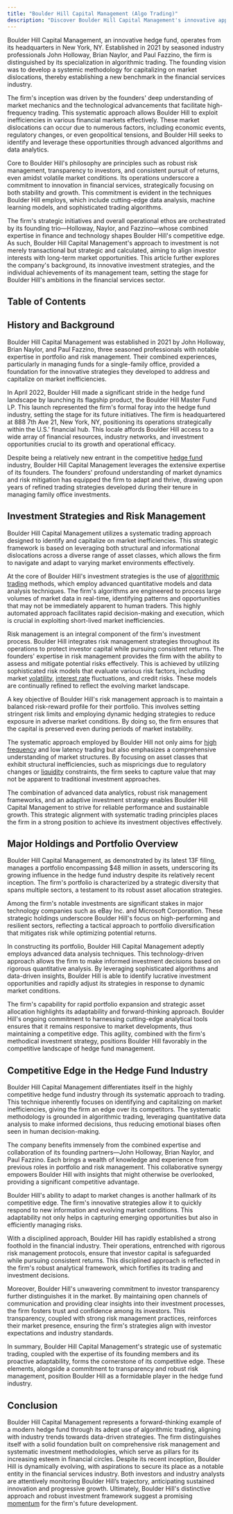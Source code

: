 ```yaml
---
title: "Boulder Hill Capital Management (Algo Trading)"
description: "Discover Boulder Hill Capital Management's innovative approach to algorithmic trading established in 2021 by industry veterans focused on risk management and growth."
---
```






Boulder Hill Capital Management, an innovative hedge fund, operates from its headquarters in New York, NY. Established in 2021 by seasoned industry professionals John Holloway, Brian Naylor, and Paul Fazzino, the firm is distinguished by its specialization in algorithmic trading. The founding vision was to develop a systemic methodology for capitalizing on market dislocations, thereby establishing a new benchmark in the financial services industry.

The firm's inception was driven by the founders' deep understanding of market mechanics and the technological advancements that facilitate high-frequency trading. This systematic approach allows Boulder Hill to exploit inefficiencies in various financial markets effectively. These market dislocations can occur due to numerous factors, including economic events, regulatory changes, or even geopolitical tensions, and Boulder Hill seeks to identify and leverage these opportunities through advanced algorithms and data analytics.

Core to Boulder Hill's philosophy are principles such as robust risk management, transparency to investors, and consistent pursuit of returns, even amidst volatile market conditions. Its operations underscore a commitment to innovation in financial services, strategically focusing on both stability and growth. This commitment is evident in the techniques Boulder Hill employs, which include cutting-edge data analysis, machine learning models, and sophisticated trading algorithms.

The firm's strategic initiatives and overall operational ethos are orchestrated by its founding trio—Holloway, Naylor, and Fazzino—whose combined expertise in finance and technology shapes Boulder Hill's competitive edge. As such, Boulder Hill Capital Management's approach to investment is not merely transactional but strategic and calculated, aiming to align investor interests with long-term market opportunities. This article further explores the company's background, its innovative investment strategies, and the individual achievements of its management team, setting the stage for Boulder Hill's ambitions in the financial services sector.


## Table of Contents

## History and Background

Boulder Hill Capital Management was established in 2021 by John Holloway, Brian Naylor, and Paul Fazzino, three seasoned professionals with notable expertise in portfolio and risk management. Their combined experiences, particularly in managing funds for a single-family office, provided a foundation for the innovative strategies they developed to address and capitalize on market inefficiencies.

In April 2022, Boulder Hill made a significant stride in the hedge fund landscape by launching its flagship product, the Boulder Hill Master Fund LP. This launch represented the firm's formal foray into the hedge fund industry, setting the stage for its future initiatives. The firm is headquartered at 888 7th Ave 21, New York, NY, positioning its operations strategically within the U.S.' financial hub. This locale affords Boulder Hill access to a wide array of financial resources, industry networks, and investment opportunities crucial to its growth and operational efficacy.

Despite being a relatively new entrant in the competitive [hedge fund](/wiki/hedge-fund-trading-strategies) industry, Boulder Hill Capital Management leverages the extensive expertise of its founders. The founders' profound understanding of market dynamics and risk mitigation has equipped the firm to adapt and thrive, drawing upon years of refined trading strategies developed during their tenure in managing family office investments.


## Investment Strategies and Risk Management

Boulder Hill Capital Management utilizes a systematic trading approach designed to identify and capitalize on market inefficiencies. This strategic framework is based on leveraging both structural and informational dislocations across a diverse range of asset classes, which allows the firm to navigate and adapt to varying market environments effectively.

At the core of Boulder Hill's investment strategies is the use of [algorithmic trading](/wiki/algorithmic-trading) methods, which employ advanced quantitative models and data analysis techniques. The firm's algorithms are engineered to process large volumes of market data in real-time, identifying patterns and opportunities that may not be immediately apparent to human traders. This highly automated approach facilitates rapid decision-making and execution, which is crucial in exploiting short-lived market inefficiencies.

Risk management is an integral component of the firm's investment process. Boulder Hill integrates risk management strategies throughout its operations to protect investor capital while pursuing consistent returns. The founders' expertise in risk management provides the firm with the ability to assess and mitigate potential risks effectively. This is achieved by utilizing sophisticated risk models that evaluate various risk factors, including market [volatility](/wiki/volatility-trading-strategies), [interest rate](/wiki/interest-rate-trading-strategies) fluctuations, and credit risks. These models are continually refined to reflect the evolving market landscape.

A key objective of Boulder Hill's risk management approach is to maintain a balanced risk-reward profile for their portfolio. This involves setting stringent risk limits and employing dynamic hedging strategies to reduce exposure in adverse market conditions. By doing so, the firm ensures that the capital is preserved even during periods of market instability.

The systematic approach employed by Boulder Hill not only aims for [high frequency](/wiki/high-frequency-trading) and low latency trading but also emphasizes a comprehensive understanding of market structures. By focusing on asset classes that exhibit structural inefficiencies, such as mispricings due to regulatory changes or [liquidity](/wiki/liquidity-risk-premium) constraints, the firm seeks to capture value that may not be apparent to traditional investment approaches.

The combination of advanced data analytics, robust risk management frameworks, and an adaptive investment strategy enables Boulder Hill Capital Management to strive for reliable performance and sustainable growth. This strategic alignment with systematic trading principles places the firm in a strong position to achieve its investment objectives effectively.


## Major Holdings and Portfolio Overview

Boulder Hill Capital Management, as demonstrated by its latest 13F filing, manages a portfolio encompassing $48 million in assets, underscoring its growing influence in the hedge fund industry despite its relatively recent inception. The firm's portfolio is characterized by a strategic diversity that spans multiple sectors, a testament to its robust asset allocation strategies.

Among the firm's notable investments are significant stakes in major technology companies such as eBay Inc. and Microsoft Corporation. These strategic holdings underscore Boulder Hill's focus on high-performing and resilient sectors, reflecting a tactical approach to portfolio diversification that mitigates risk while optimizing potential returns.

In constructing its portfolio, Boulder Hill Capital Management adeptly employs advanced data analysis techniques. This technology-driven approach allows the firm to make informed investment decisions based on rigorous quantitative analysis. By leveraging sophisticated algorithms and data-driven insights, Boulder Hill is able to identify lucrative investment opportunities and rapidly adjust its strategies in response to dynamic market conditions.

The firm's capability for rapid portfolio expansion and strategic asset allocation highlights its adaptability and forward-thinking approach. Boulder Hill's ongoing commitment to harnessing cutting-edge analytical tools ensures that it remains responsive to market developments, thus maintaining a competitive edge. This agility, combined with the firm's methodical investment strategy, positions Boulder Hill favorably in the competitive landscape of hedge fund management.


## Competitive Edge in the Hedge Fund Industry

Boulder Hill Capital Management differentiates itself in the highly competitive hedge fund industry through its systematic approach to trading. This technique inherently focuses on identifying and capitalizing on market inefficiencies, giving the firm an edge over its competitors. The systematic methodology is grounded in algorithmic trading, leveraging quantitative data analysis to make informed decisions, thus reducing emotional biases often seen in human decision-making.

The company benefits immensely from the combined expertise and collaboration of its founding partners—John Holloway, Brian Naylor, and Paul Fazzino. Each brings a wealth of knowledge and experience from previous roles in portfolio and risk management. This collaborative synergy empowers Boulder Hill with insights that might otherwise be overlooked, providing a significant competitive advantage.

Boulder Hill's ability to adapt to market changes is another hallmark of its competitive edge. The firm's innovative strategies allow it to quickly respond to new information and evolving market conditions. This adaptability not only helps in capturing emerging opportunities but also in efficiently managing risks.

With a disciplined approach, Boulder Hill has rapidly established a strong foothold in the financial industry. Their operations, entrenched with rigorous risk management protocols, ensure that investor capital is safeguarded while pursuing consistent returns. This disciplined approach is reflected in the firm's robust analytical framework, which fortifies its trading and investment decisions.

Moreover, Boulder Hill's unwavering commitment to investor transparency further distinguishes it in the market. By maintaining open channels of communication and providing clear insights into their investment processes, the firm fosters trust and confidence among its investors. This transparency, coupled with strong risk management practices, reinforces their market presence, ensuring the firm's strategies align with investor expectations and industry standards.

In summary, Boulder Hill Capital Management's strategic use of systematic trading, coupled with the expertise of its founding members and its proactive adaptability, forms the cornerstone of its competitive edge. These elements, alongside a commitment to transparency and robust risk management, position Boulder Hill as a formidable player in the hedge fund industry.


## Conclusion

Boulder Hill Capital Management represents a forward-thinking example of a modern hedge fund through its adept use of algorithmic trading, aligning with industry trends towards data-driven strategies. The firm distinguishes itself with a solid foundation built on comprehensive risk management and systematic investment methodologies, which serve as pillars for its increasing esteem in financial circles. Despite its recent inception, Boulder Hill is dynamically evolving, with aspirations to secure its place as a notable entity in the financial services industry. Both investors and industry analysts are attentively monitoring Boulder Hill’s trajectory, anticipating sustained innovation and progressive growth. Ultimately, Boulder Hill's distinctive approach and robust investment framework suggest a promising [momentum](/wiki/momentum) for the firm's future development.


